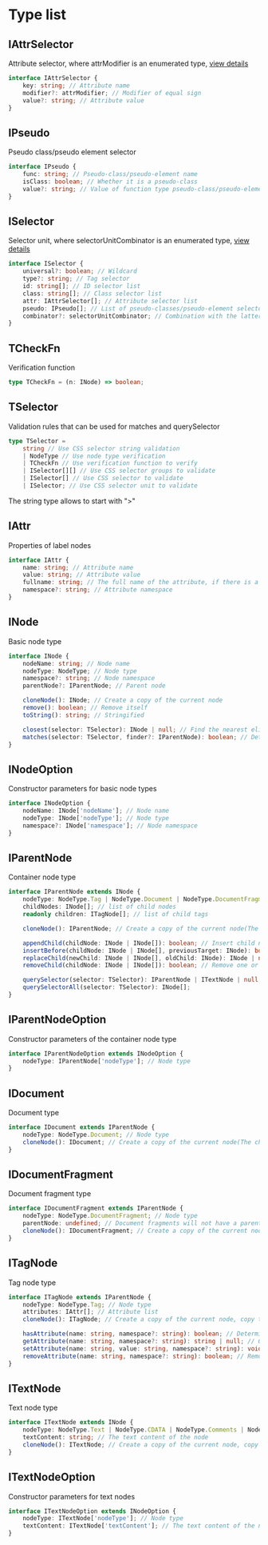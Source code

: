# Type list

## IAttrSelector

Attribute selector, where attrModifier is an enumerated type, [view details](attr-modifier.md)

```typescript
interface IAttrSelector {
	key: string; // Attribute name
	modifier?: attrModifier; // Modifier of equal sign
	value?: string; // Attribute value
}
```

## IPseudo

Pseudo class/pseudo element selector

```typescript
interface IPseudo {
	func: string; // Pseudo-class/pseudo-element name
	isClass: boolean; // Whether it is a pseudo-class
	value?: string; // Value of function type pseudo-class/pseudo-element
}
```

## ISelector

Selector unit, where selectorUnitCombinator is an enumerated type, [view details](attr-modifier.md)

```typescript
interface ISelector {
	universal?: boolean; // Wildcard
	type?: string; // Tag selector
	id: string[]; // ID selector list
	class: string[]; // Class selector list
	attr: IAttrSelector[]; // Attribute selector list
	pseudo: IPseudo[]; // List of pseudo-classes/pseudo-element selectors
	combinator?: selectorUnitCombinator; // Combination with the latter selector unit (neighbor sibling selector, sibling selector, child selector)
}
```

## TCheckFn

Verification function

```typescript
type TCheckFn = (n: INode) => boolean;
```

## TSelector

Validation rules that can be used for matches and querySelector

```typescript
type TSelector =
    string // Use CSS selector string validation
    | NodeType // Use node type verification
    | TCheckFn // Use verification function to verify
    | ISelector[][] // Use CSS selector groups to validate
    | ISelector[] // Use CSS selector to validate
    | ISelector; // Use CSS selector unit to validate
```

The string type allows to start with ">"

## IAttr

Properties of label nodes

```typescript
interface IAttr {
	name: string; // Attribute name
	value: string; // Attribute value
	fullname: string; // The full name of the attribute, if there is a namespace, the format is `${namespace}:${name}`, otherwise the same as name
	namespace?: string; // Attribute namespace
}
```

## INode

Basic node type

```typescript
interface INode {
	nodeName: string; // Node name
	nodeType: NodeType; // Node type
	namespace?: string; // Node namespace
	parentNode?: IParentNode; // Parent node

	cloneNode(): INode; // Create a copy of the current node
	remove(): boolean; // Remove itself
	toString(): string; // Stringified

	closest(selector: TSelector): INode | null; // Find the nearest eligible ancestor node (including itself)
	matches(selector: TSelector, finder?: IParentNode): boolean; // Determine whether the current node meets the conditions
}
```

## INodeOption

Constructor parameters for basic node types

```typescript
interface INodeOption {
	nodeName: INode['nodeName']; // Node name
	nodeType: INode['nodeType']; // Node type
    namespace?: INode['namespace']; // Node namespace
}
```

## IParentNode

Container node type

```typescript
interface IParentNode extends INode {
	nodeType: NodeType.Tag | NodeType.Document | NodeType.DocumentFragment; // Node type
	childNodes: INode[]; // list of child nodes
	readonly children: ITagNode[]; // list of child tags

	cloneNode(): IParentNode; // Create a copy of the current node(The child node and parent node will not be copied)

	appendChild(childNode: INode | INode[]): boolean; // Insert child node at the end
	insertBefore(childNode: INode | INode[], previousTarget: INode): boolean; // Insert before a child node
	replaceChild(newChild: INode | INode[], oldChild: INode): INode | null; // Replace a child node
	removeChild(childNode: INode | INode[]): boolean; // Remove one or more child nodes

	querySelector(selector: TSelector): IParentNode | ITextNode | null;
	querySelectorAll(selector: TSelector): INode[];
}
```

## IParentNodeOption

Constructor parameters of the container node type

```typescript
interface IParentNodeOption extends INodeOption {
	nodeType: IParentNode['nodeType']; // Node type
}
```

## IDocument

Document type

```typescript
interface IDocument extends IParentNode {
	nodeType: NodeType.Document; // Node type
	cloneNode(): IDocument; // Create a copy of the current node(The child node and parent node will not be copied)
}
```

## IDocumentFragment

Document fragment type

```typescript
interface IDocumentFragment extends IParentNode {
	nodeType: NodeType.DocumentFragment; // Node type
	parentNode: undefined; // Document fragments will not have a parent node
	cloneNode(): IDocumentFragment; // Create a copy of the current node(The child node and parent node will not be copied)
}
```

## ITagNode

Tag node type

```typescript
interface ITagNode extends IParentNode {
	nodeType: NodeType.Tag; // Node type
	attributes: IAttr[]; // Attribute list
    cloneNode(): ITagNode; // Create a copy of the current node, copy the attribute list at the same time(The child node and parent node will not be copied)

	hasAttribute(name: string, namespace?: string): boolean; // Determine whether it has specified attributes
	getAttribute(name: string, namespace?: string): string | null; // Get attribute
	setAttribute(name: string, value: string, namespace?: string): void; // Set attribute
	removeAttribute(name: string, namespace?: string): boolean; // Remove attribute
}
```

## ITextNode

Text node type

```typescript
interface ITextNode extends INode {
	nodeType: NodeType.Text | NodeType.CDATA | NodeType.Comments | NodeType.XMLDecl | NodeType.DocType; // Node type
	textContent: string; // The text content of the node
	cloneNode(): ITextNode; // Create a copy of the current node, copy the text content of the node at the same time
}
```

## ITextNodeOption

Constructor parameters for text nodes

```typescript
interface ITextNodeOption extends INodeOption {
	nodeType: ITextNode['nodeType']; // Node type
	textContent: ITextNode['textContent']; // The text content of the node
}
```
